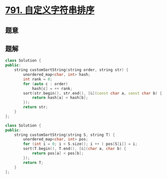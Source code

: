 #  [791. 自定义字符串排序](https://leetcode.cn/problems/custom-sort-string/)

## 题意



## 题解



```c++
class Solution {
public:
    string customSortString(string order, string str) {
        unordered_map<char, int> hash;
        int rank = 0;
        for (auto c : order)
            hash[c] = ++ rank;
        sort(str.begin(), str.end(), [&](const char a, const char b) {
            return hash[a] < hash[b];
        });
        return str;
    }
};

class Solution {
public:
    string customSortString(string S, string T) {
        unordered_map<char, int> pos;
        for (int i = 0; i < S.size(); i ++ ) pos[S[i]] = i;
        sort(T.begin(), T.end(), [&](char a, char b) {
            return pos[a] < pos[b];
        });
        return T;
    }
};
```



```python3

```

